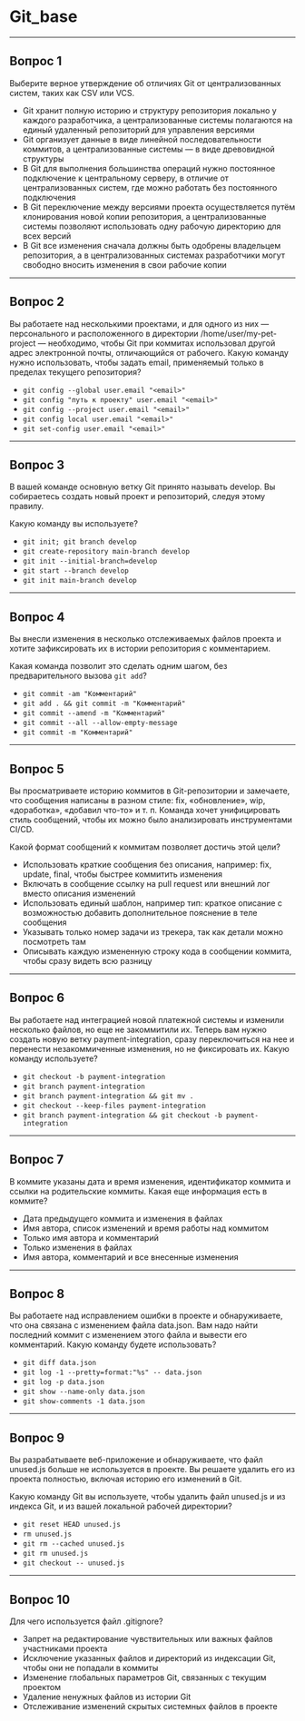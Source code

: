 # **Git_base**

---

## Вопрос 1  
Выберите верное утверждение об отличиях Git от централизованных систем, таких как CSV или VCS.  

- Git хранит полную историю и структуру репозитория локально у каждого разработчика, а централизованные системы полагаются на единый удаленный репозиторий для управления версиями  
- Git организует данные в виде линейной последовательности коммитов, а централизованные системы — в виде древовидной структуры  
- В Git для выполнения большинства операций нужно постоянное подключение к центральному серверу, в отличие от централизованных систем, где можно работать без постоянного подключения  
- В Git переключение между версиями проекта осуществляется путём клонирования новой копии репозитория, а централизованные системы позволяют использовать одну рабочую директорию для всех версий  
- В Git все изменения сначала должны быть одобрены владельцем репозитория, а в централизованных системах разработчики могут свободно вносить изменения в свои рабочие копии  

---

## Вопрос 2  
Вы работаете над несколькими проектами, и для одного из них — персонального и расположенного в директории /home/user/my-pet-project — необходимо, чтобы Git при коммитах использовал другой адрес электронной почты, отличающийся от рабочего. Какую команду нужно использовать, чтобы задать email, применяемый только в пределах текущего репозитория?  

- `git config --global user.email "<email>"`  
- `git config "путь к проекту" user.email "<email>"`  
- `git config --project user.email "<email>"`  
- `git config local user.email "<email>"`  
- `git set-config user.email "<email>"`  

---

## Вопрос 3  
В вашей команде основную ветку Git принято называть develop. Вы собираетесь создать новый проект и репозиторий, следуя этому правилу.  

Какую команду вы используете?  

- `git init; git branch develop`  
- `git create-repository main-branch develop`  
- `git init --initial-branch=develop`  
- `git start --branch develop`  
- `git init main-branch develop`  

---

## Вопрос 4  
Вы внесли изменения в несколько отслеживаемых файлов проекта и хотите зафиксировать их в истории репозитория с комментарием.  

Какая команда позволит это сделать одним шагом, без предварительного вызова `git add`?  

- `git commit -am "Комментарий"`  
- `git add . && git commit -m "Комментарий"`  
- `git commit --amend -m "Комментарий"`  
- `git commit --all --allow-empty-message`  
- `git commit -m "Комментарий"`  

---

## Вопрос 5  
Вы просматриваете историю коммитов в Git-репозитории и замечаете, что сообщения написаны в разном стиле: fix, «обновление», wip, «доработка», «добавил что-то» и т. п. Команда хочет унифицировать стиль сообщений, чтобы их можно было анализировать инструментами CI/CD.  

Какой формат сообщений к коммитам позволяет достичь этой цели?  

- Использовать краткие сообщения без описания, например: fix, update, final, чтобы быстрее коммитить изменения  
- Включать в сообщение ссылку на pull request или внешний лог вместо описания изменений  
- Использовать единый шаблон, например тип: краткое описание с возможностью добавить дополнительное пояснение в теле сообщения  
- Указывать только номер задачи из трекера, так как детали можно посмотреть там  
- Описывать каждую измененную строку кода в сообщении коммита, чтобы сразу видеть всю разницу  

---

## Вопрос 6  
Вы работаете над интеграцией новой платежной системы и изменили несколько файлов, но еще не закоммитили их. Теперь вам нужно создать новую ветку payment-integration, сразу переключиться на нее и перенести незакоммиченные изменения, но не фиксировать их. Какую команду используете?  

- `git checkout -b payment-integration`  
- `git branch payment-integration`  
- `git branch payment-integration && git mv .`  
- `git checkout --keep-files payment-integration`  
- `git branch payment-integration && git checkout -b payment-integration`  

---

## Вопрос 7  
В коммите указаны дата и время изменения, идентификатор коммита и ссылки на родительские коммиты. Какая еще информация есть в коммите?  

- Дата предыдущего коммита и изменения в файлах  
- Имя автора, список изменений и время работы над коммитом  
- Только имя автора и комментарий  
- Только изменения в файлах  
- Имя автора, комментарий и все внесенные изменения  

---

## Вопрос 8  
Вы работаете над исправлением ошибки в проекте и обнаруживаете, что она связана с изменением файла data.json. Вам надо найти последний коммит с изменением этого файла и вывести его комментарий. Какую команду будете использовать?  

- `git diff data.json`  
- `git log -1 --pretty=format:"%s" -- data.json`  
- `git log -p data.json`  
- `git show --name-only data.json`  
- `git show-comments -1 data.json`  

---

## Вопрос 9  
Вы разрабатываете веб-приложение и обнаруживаете, что файл unused.js больше не используется в проекте. Вы решаете удалить его из проекта полностью, включая историю его изменений в Git.  

Какую команду Git вы используете, чтобы удалить файл unused.js и из индекса Git, и из вашей локальной рабочей директории?  

- `git reset HEAD unused.js`  
- `rm unused.js`  
- `git rm --cached unused.js`  
- `git rm unused.js`  
- `git checkout -- unused.js`  

---

## Вопрос 10  
Для чего используется файл .gitignore?  

- Запрет на редактирование чувствительных или важных файлов участниками проекта  
- Исключение указанных файлов и директорий из индексации Git, чтобы они не попадали в коммиты  
- Изменение глобальных параметров Git, связанных с текущим проектом  
- Удаление ненужных файлов из истории Git  
- Отслеживание изменений скрытых системных файлов в проекте  